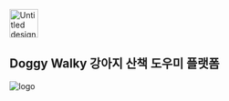 <img widh="69.2" height="49.8" alt="Untitled design" src="https://github.com/user-attachments/assets/4c3b14d4-ce63-43de-8da0-7393483f7e9c" /> <h2>Doggy Walky 강아지 산책 도우미 플랫폼</h2>

![logo](https://github.com/user-attachments/assets/6803cdf2-5288-4e2c-b76a-39db6b7c0eb7)
